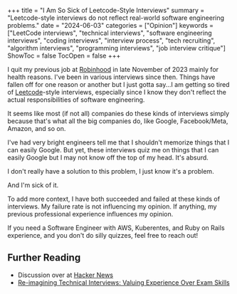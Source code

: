 +++
title = "I Am So Sick of Leetcode-Style Interviews"
summary = "Leetcode-style interviews do not reflect real-world software engineering problems."
date = "2024-06-03"
categories = ["Opinion"]
keywords = ["LeetCode interviews", "technical interviews", "software engineering interviews", "coding interviews", "interview process", "tech recruiting", "algorithm interviews", "programming interviews", "job interview critique"]
ShowToc = false
TocOpen = false
+++

I quit my previous job at [Robinhood](https://robinhood.com/) in late November of 2023 mainly for health reasons. I've been in various interviews since then. Things have fallen off for one reason or another but I just gotta say...I am getting so tired of [Leetcode](https://leetcode.com/problemset/)-style interviews, especially since I know they don't reflect the actual responsibilities of software engineering.

It seems like most (if not all) companies do these kinds of interviews simply because that's what all the big companies do, like Google, Facebook/Meta, Amazon, and so on.

I've had very bright engineers tell me that I shouldn't memorize things that I can easily Google. But yet, these interviews quiz me on things that I can easily Google but I may not know off the top of my head. It's absurd.

I don't really have a solution to this problem, I just know it's a problem.

And I'm sick of it.

To add more context, I have both succeeded and failed at these kinds of interviews. My failure rate is not influencing my opinion. If anything, my previous professional experience influences my opinion.

If you need a Software Engineer with AWS, Kuberentes, and Ruby on Rails experience, and you don't do silly quizzes, feel free to reach out!

## Further Reading

- Discussion over at [Hacker News](https://news.ycombinator.com/item?id=40571395)
- [Re-imagining Technical Interviews: Valuing Experience Over Exam Skills](https://danielabaron.me/blog/reimagining-technical-interviews/)
